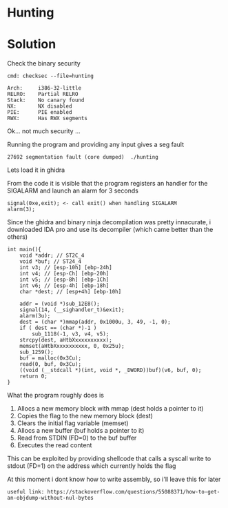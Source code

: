 # Hunting

# Solution

Check the binary security

```
cmd: checksec --file=hunting

Arch:     i386-32-little
RELRO:    Partial RELRO
Stack:    No canary found
NX:       NX disabled
PIE:      PIE enabled
RWX:      Has RWX segments
```

Ok... not much security ... <br>

Running the program and providing any input gives a seg fault

```
27692 segmentation fault (core dumped)  ./hunting
```

Lets load it in ghidra <br>

From the code it is visible that the program registers an handler for the SIGALARM and launch an alarm for 3 seconds
```
signal(0xe,exit); <- call exit() when handling SIGALARM
alarm(3);
```

Since the ghidra and binary ninja decompilation was pretty innacurate, i downloaded IDA pro and use its decompiler (which came better than the others)
```
int main(){
    void *addr; // ST2C_4
    void *buf; // ST24_4
    int v3; // [esp-10h] [ebp-24h]
    int v4; // [esp-Ch] [ebp-20h]
    int v5; // [esp-8h] [ebp-1Ch]
    int v6; // [esp-4h] [ebp-18h]
    char *dest; // [esp+4h] [ebp-10h]

    addr = (void *)sub_12E8();
    signal(14, (__sighandler_t)&exit);
    alarm(3u);
    dest = (char *)mmap(addr, 0x1000u, 3, 49, -1, 0);
    if ( dest == (char *)-1 )
        sub_1118(-1, v3, v4, v5);
    strcpy(dest, aHtbXxxxxxxxxxx);
    memset(aHtbXxxxxxxxxxx, 0, 0x25u);
    sub_1259();
    buf = malloc(0x3Cu);
    read(0, buf, 0x3Cu);
    ((void (__stdcall *)(int, void *, _DWORD))buf)(v6, buf, 0);
    return 0;
}
```

What the program roughly does is
1. Allocs a new memory block with mmap (dest holds a pointer to it)
2. Copies the flag to the new memory block (dest)
3. Clears the initial flag variable (memset)
4. Allocs a new buffer (buf holds a pointer to it)
5. Read from STDIN (FD=0) to the buf buffer
6. Executes the read content 

This can be exploited by providing shellcode that calls a syscall write to stdout (FD=1) on the address which currently holds the flag <br>

At this moment i dont know how to write assembly, so i'll leave this for later <br>


```
useful link: https://stackoverflow.com/questions/55088371/how-to-get-an-objdump-without-nul-bytes

```
